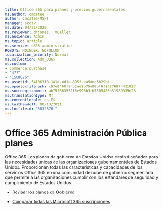 ```yaml
---
title: Office 365 para planes y precios gubernamentales
ms.author: cmcatee
author: cmcatee-MSFT
manager: scotv
ms.date: 04/21/2020
ms.reviewer: drjones, jmueller
ms.audience: Admin
ms.topic: article
ms.service: o365-administration
ROBOTS: NOINDEX, NOFOLLOW
localization_priority: Normal
ms.collection: Adm_O365
ms.custom:
- commerce_purchase
- "477"
- "1500026"
ms.assetid: 541063f0-181a-4d1a-895f-ea90ec3b29bb
ms.openlocfilehash: c53e9468f54b2ed8b75e89af6f8f376974411037
ms.sourcegitcommit: ab75f66355116e995b3cb5505465b31989339e28
ms.translationtype: MT
ms.contentlocale: es-ES
ms.lasthandoff: 08/13/2021
ms.locfileid: "58328761"
---
```

# <a name="office-365-government-plans"></a>Office 365 Administración Pública planes

Office 365 Los planes de gobierno de Estados Unidos están diseñados para las necesidades únicas de las organizaciones gubernamentales de Estados Unidos. Proporcionan todas las características y capacidades de los servicios Office 365 en una comunidad de nube de gobierno segmentada que permite a las organizaciones cumplir con los estándares de seguridad y cumplimiento de Estados Unidos.
  
- [Revisar los planes de Gobierno](https://products.office.com/government/compare-office-365-government-plans)

- [Comparar todas las Microsoft 365 suscripciones](https://products.office.com/business/compare-more-office-365-for-business-plans)